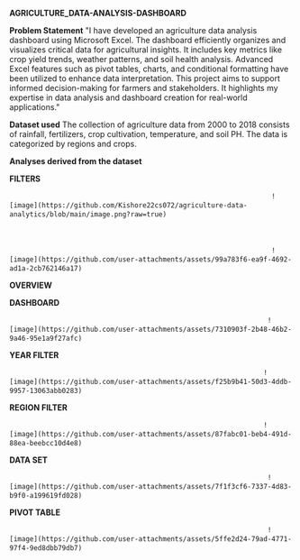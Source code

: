 **AGRICULTURE_DATA-ANALYSIS-DASHBOARD**

**Problem Statement**
      "I have developed an agriculture data analysis dashboard using Microsoft Excel. The dashboard efficiently organizes and visualizes critical data for agricultural insights. It includes key metrics like crop yield trends, weather patterns, and soil health analysis. Advanced Excel features such as pivot tables, charts, and conditional formatting have been utilized to enhance data interpretation. This project aims to support informed decision-making for farmers and stakeholders. It highlights my expertise in data analysis and dashboard creation for real-world applications."


**Dataset used**
     The collection of agriculture data from 2000 to 2018 consists of rainfall, fertilizers, crop cultivation, temperature, and soil PH. The data is categorized by regions and crops.

**Analyses derived from the dataset**

**FILTERS**



                                                                     ![image](https://github.com/Kishore22cs072/agriculture-data-analytics/blob/main/image.png?raw=true)



                                                                     ![image](https://github.com/user-attachments/assets/99a783f6-ea9f-4692-ad1a-2cb762146a17)

**OVERVIEW**


**DASHBOARD**


                                                                     
                                                                    ![image](https://github.com/user-attachments/assets/7310903f-2b48-46b2-9a46-95e1a9f27afc)



**YEAR FILTER**


                                                                    
                                                                   ![image](https://github.com/user-attachments/assets/f25b9b41-50d3-4ddb-9957-13063abb0283)


**REGION FILTER**



                                                                   ![image](https://github.com/user-attachments/assets/87fabc01-beb4-491d-88ea-beebcc10d4e8)

**DATA SET**



                                                                    ![image](https://github.com/user-attachments/assets/7f1f3cf6-7337-4d83-b9f0-a199619fd028)


**PIVOT TABLE**



                                                                    ![image](https://github.com/user-attachments/assets/5ffe2d24-79ad-4771-97f4-9ed8dbb79db7)
